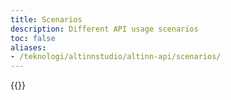 ```yaml
---
title: Scenarios
description: Different API usage scenarios
toc: false
aliases:
- /teknologi/altinnstudio/altinn-api/scenarios/
---
```


{{<children />}}
